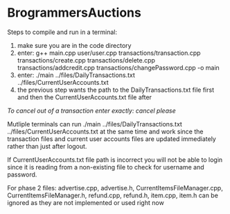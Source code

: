 # BrogrammersAuctions

Steps to compile and run in a terminal:

1. make sure you are in the code directory
2. enter:  g++ main.cpp user/user.cpp transactions/transaction.cpp transactions/create.cpp transactions/delete.cpp transactions/addcredit.cpp transactions/changePassword.cpp -o main
3. enter: ./main ../files/DailyTransactions.txt ../files/CurrentUserAccounts.txt
4. the previous step wants the path to the DailyTransactions.txt file first and then the CurrentUserAccounts.txt file after

*To cancel out of a transaction enter exactly: cancel please*

Mutliple terminals can run ./main ../files/DailyTransactions.txt ../files/CurrentUserAccounts.txt at the same time and work since the transaction files and current user accounts files are updated immediately rather than just after logout.

If CurrentUserAccounts.txt file path is incorrect you will not be able to login since it is reading from a non-existing file to check for username and password.

For phase 2 files: advertise.cpp, advertise.h, CurrentItemsFileManager.cpp, CurrentItemsFileManager.h, refund.cpp, refund.h, item.cpp, item.h can be ignored as they are not implemented or used right now